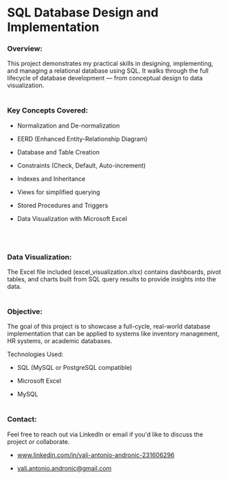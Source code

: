 # SQL Database Design and Implementation

### **Overview**:
This project demonstrates my practical skills in designing, implementing, and managing a relational database using SQL. It walks through the full lifecycle of database development — from conceptual design to data visualization.
<br/><br/>
### **Key Concepts Covered**:

* Normalization and De-normalization

* EERD (Enhanced Entity-Relationship Diagram)

* Database and Table Creation

* Constraints (Check, Default, Auto-increment)

* Indexes and Inheritance

* Views for simplified querying

* Stored Procedures and Triggers

* Data Visualization with Microsoft Excel

<br/><br/>
### **Data Visualization**:
The Excel file included (excel_visualization.xlsx) contains dashboards, pivot tables, and charts built from SQL query results to provide insights into the data.
<br/><br/>
### **Objective**:
The goal of this project is to showcase a full-cycle, real-world database implementation that can be applied to systems like inventory management, HR systems, or academic databases.

Technologies Used:

* SQL (MySQL or PostgreSQL compatible)

* Microsoft Excel

* MySQL 
<br/><br/>
### **Contact**:
Feel free to reach out via LinkedIn or email if you'd like to discuss the project or collaborate.

* www.linkedin.com/in/vali-antonio-andronic-231606296

* vali.antonio.andronic@gmail.com
